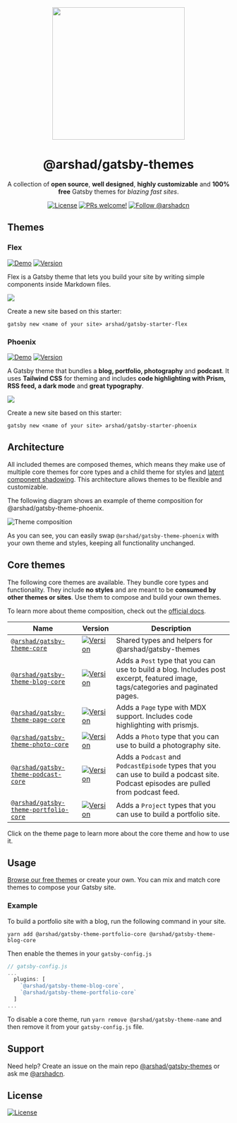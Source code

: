 <div align="center">
<img src="./www/assets/images/logos.svg" width="300px" />
<h1>@arshad/gatsby-themes</h1>
</div>

<p align="center">
A collection of <strong>open source</strong>, <strong>well designed</strong>, <strong>highly customizable</strong> and <strong>100% free</strong> Gatsby themes for <em>blazing fast sites</em>.
</p>

<p align="center">
  <a href="https://github.com/arshad/gatsby-themes/blob/master/LICENSE"><img src="https://img.shields.io/npm/l/@arshad/gatsby-theme-phoenix.svg" alt="License"></a>
  <a href="https://github.com/arshad/gatsby-themes/pulls"><img src="https://img.shields.io/badge/PRs-welcome-brightgreen.svg" alt="PRs welcome!" /></a>
  <a href="https://twitter.com/arshadcn"><img src="https://img.shields.io/badge/Follow-%40arshadcn-1da1f2" alt="Follow @arshadcn" /></a>
</p>

## Themes

### Flex

<p>
<a href="https://flex.arshad.io"><img src="https://img.shields.io/badge/demo-netlify-success" alt="Demo"></a>
<a href="https://www.npmjs.com/package/gatsby-theme-flex"><img src="https://img.shields.io/npm/v/gatsby-theme-flex.svg" alt="Version"></a>
</p>

Flex is a Gatsby theme that lets you build your site by writing simple components inside Markdown files.

<img src="https://arshad.io/uploads/gatsby-theme-flex.gif" />

Create a new site based on this starter:

```shell
gatsby new <name of your site> arshad/gatsby-starter-flex
```

### Phoenix

<p>
<a href="https://arshad-gatsby-example-phoenix.netlify.com"><img src="https://img.shields.io/badge/demo-netlify-success" alt="Demo"></a>
<a href="https://www.npmjs.com/package/@arshad/gatsby-theme-phoenix"><img src="https://img.shields.io/npm/v/@arshad/gatsby-theme-phoenix.svg" alt="Version"></a>
</p>

<p>A Gatsby theme that bundles a <strong>blog, portfolio, photography</strong> and <strong>podcast</strong>. It uses <strong>Tailwind CSS</strong> for theming and includes <strong>code highlighting with Prism, RSS feed, a dark mode</strong> and <strong>great typography</strong>.</p>

<img src="https://arshad.io/uploads/gatsby-theme-phoenix-screenshot.jpg" />

Create a new site based on this starter:

```shell
gatsby new <name of your site> arshad/gatsby-starter-phoenix
```

## Architecture

All included themes are composed themes, which means they make use of multiple core themes for core types and a child theme for styles and [latent component shadowing](https://johno.com/latent-component-shadowing). This architecture allows themes to be flexible and customizable.

The following diagram shows an example of theme composition for @arshad/gatsby-theme-phoenix.

![Theme composition](./www/assets/images/architecture.jpg)

As you can see, you can easily swap `@arshad/gatsby-theme-phoenix` with your own theme and styles, keeping all functionality unchanged.

## Core themes

The following core themes are available. They bundle core types and functionality. They include **no styles** and are meant to be **consumed by other themes or sites**. Use them to compose and build your own themes.

To learn more about theme composition, check out the [official docs](https://www.gatsbyjs.org/docs/themes/theme-composition/).

| Name                                                                                                                          | Version                                                                                                                                                                        | Description                                                                                                                          |
| ----------------------------------------------------------------------------------------------------------------------------- | ------------------------------------------------------------------------------------------------------------------------------------------------------------------------------ | ------------------------------------------------------------------------------------------------------------------------------------ |
| [`@arshad/gatsby-theme-core` ](https://github.com/arshad/gatsby-themes/tree/master/core/gatsby-theme-core)                    | <a href="https://www.npmjs.com/package/@arshad/gatsby-theme-core"><img src="https://img.shields.io/npm/v/@arshad/gatsby-theme-blog-core.svg" alt="Version"></a>                | Shared types and helpers for @arshad/gatsby-themes                                                                                   |
| [`@arshad/gatsby-theme-blog-core`](https://github.com/arshad/gatsby-themes/tree/master/core/gatsby-theme-blog-core)           | <a href="https://www.npmjs.com/package/@arshad/gatsby-theme-blog-core"><img src="https://img.shields.io/npm/v/@arshad/gatsby-theme-blog-core.svg" alt="Version"></a>           | Adds a `Post` type that you can use to build a blog. Includes post excerpt, featured image, tags/categories and paginated pages.     |
| [`@arshad/gatsby-theme-page-core`](https://github.com/arshad/gatsby-themes/tree/master/core/gatsby-theme-page-core)           | <a href="https://www.npmjs.com/package/@arshad/gatsby-theme-page-core"><img src="https://img.shields.io/npm/v/@arshad/gatsby-theme-page-core.svg" alt="Version"></a>           | Adds a `Page` type with MDX support. Includes code highlighting with prismjs.                                                        |
| [`@arshad/gatsby-theme-photo-core`](https://github.com/arshad/gatsby-themes/tree/master/core/gatsby-theme-photo-core)         | <a href="https://www.npmjs.com/package/@arshad/gatsby-theme-photo-core"><img src="https://img.shields.io/npm/v/@arshad/gatsby-theme-photo-core.svg" alt="Version"></a>         | Adds a `Photo` type that you can use to build a photography site.                                                                    |
| [`@arshad/gatsby-theme-podcast-core`](https://github.com/arshad/gatsby-themes/tree/master/core/gatsby-theme-podcast-core)     | <a href="https://www.npmjs.com/package/@arshad/gatsby-theme-podcast-core"><img src="https://img.shields.io/npm/v/@arshad/gatsby-theme-podcast-core.svg" alt="Version"></a>     | Adds a `Podcast` and `PodcastEpisode` types that you can use to build a podcast site. Podcast episodes are pulled from podcast feed. |
| [`@arshad/gatsby-theme-portfolio-core`](https://github.com/arshad/gatsby-themes/tree/master/core/gatsby-theme-portfolio-core) | <a href="https://www.npmjs.com/package/@arshad/gatsby-theme-portfolio-core"><img src="https://img.shields.io/npm/v/@arshad/gatsby-theme-portfolio-core.svg" alt="Version"></a> | Adds a `Project` types that you can use to build a portfolio site.                                                                   |

Click on the theme page to learn more about the core theme and how to use it.

## Usage

[Browse our free themes](https://github.com/arshad/gatsby-themes/tree/master/themes) or create your own. You can mix and match core themes to compose your Gatsby site.

### Example

To build a portfolio site with a blog, run the following command in your site.

```shell
yarn add @arshad/gatsby-theme-portfolio-core @arshad/gatsby-theme-blog-core
```

Then enable the themes in your `gatsby-config.js`

```js
// gatsby-config.js
...
  plugins: [
    `@arshad/gatsby-theme-blog-core`,
    `@arshad/gatsby-theme-portfolio-core`
  ]
...
```

To disable a core theme, run `yarn remove @arshad/gatsby-theme-name` and then remove it from your `gatsby-config.js` file.

## Support

Need help? Create an issue on the main repo [@arshad/gatsby-themes](https://github.com/arshad/gatsby-themes/issues) or ask me [@arshadcn](https://twitter.com/arshadcn).

## License

<a href="https://www.npmjs.com/package/@arshad/gatsby-theme-phoenix"><img src="https://img.shields.io/npm/l/@arshad/gatsby-theme-phoenix.svg" alt="License"></a>
